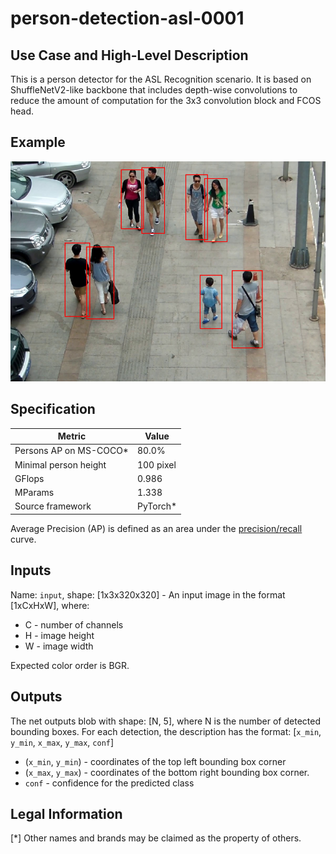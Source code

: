 # person-detection-asl-0001

## Use Case and High-Level Description

This is a person detector for the ASL Recognition scenario. It is based on ShuffleNetV2-like backbone that includes depth-wise convolutions to reduce the amount of computation for the 3x3 convolution block and FCOS  head.

## Example

![](./person-detection-asl-0001.png)

## Specification

| Metric                          | Value                                     |
|---------------------------------|-------------------------------------------|
| Persons AP on MS-COCO\*         | 80.0%                                     |
| Minimal person height           | 100 pixel                                 |
| GFlops                          | 0.986                                     |
| MParams                         | 1.338                                     |
| Source framework                | PyTorch\*                                 |

Average Precision (AP) is defined as an area under the [precision/recall](https://en.wikipedia.org/wiki/Precision_and_recall) curve.

## Inputs

Name: `input`, shape: [1x3x320x320] - An input image in the format [1xCxHxW], where:
 - C - number of channels
 - H - image height
 - W - image width

Expected color order is BGR.

## Outputs

The net outputs blob with shape: [N, 5], where N is the number of detected
bounding boxes. For each detection, the description has the format:
[`x_min`, `y_min`, `x_max`, `y_max`, `conf`]
 - (`x_min`, `y_min`) - coordinates of the top left bounding box corner
 - (`x_max`, `y_max`) - coordinates of the bottom right bounding box corner.
 - `conf` - confidence for the predicted class

## Legal Information
[\*] Other names and brands may be claimed as the property of others.
